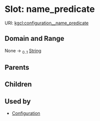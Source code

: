 
# Slot: name_predicate




URI: [kgcl:configuration__name_predicate](http://w3id.org/kgcl/configuration__name_predicate)


## Domain and Range

None &#8594;  <sub>0..1</sub> [String](types/String.md)

## Parents


## Children


## Used by

 * [Configuration](Configuration.md)
